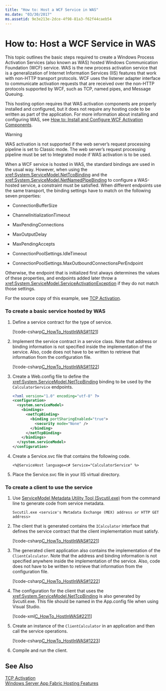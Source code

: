 ```yaml
---
title: "How to: Host a WCF Service in WAS"
ms.date: "03/30/2017"
ms.assetid: 9e3e213e-2dce-4f98-81a3-f62f44caeb54
---
```

# How to: Host a WCF Service in WAS
This topic outlines the basic steps required to create a Windows Process Activation Services (also known as WAS) hosted Windows Communication Foundation (WCF) service. WAS is the new process activation service that is a generalization of Internet Information Services (IIS) features that work with non-HTTP transport protocols. WCF uses the listener adapter interface to communicate activation requests that are received over the non-HTTP protocols supported by WCF, such as TCP, named pipes, and Message Queuing.  
  
 This hosting option requires that WAS activation components are properly installed and configured, but it does not require any hosting code to be written as part of the application. For more information about installing and configuring WAS, see [How to: Install and Configure WCF Activation Components](../../../../docs/framework/wcf/feature-details/how-to-install-and-configure-wcf-activation-components.md).  
  
> [!WARNING]
>  WAS activation is not supported if the web server’s request processing pipeline is set to Classic mode. The web server’s request processing pipeline must be set to Integrated mode if WAS activation is to be used.  
  
 When a WCF service is hosted in WAS, the standard bindings are used in the usual way. However, when using the <xref:System.ServiceModel.NetTcpBinding> and the <xref:System.ServiceModel.NetNamedPipeBinding> to configure a WAS-hosted service, a constraint must be satisfied. When different endpoints use the same transport, the binding settings have to match on the following seven properties:  
  
-   ConnectionBufferSize  
  
-   ChannelInitializationTimeout  
  
-   MaxPendingConnections  
  
-   MaxOutputDelay  
  
-   MaxPendingAccepts  
  
-   ConnectionPoolSettings.IdleTimeout  
  
-   ConnectionPoolSettings.MaxOutboundConnectionsPerEndpoint  
  
 Otherwise, the endpoint that is initialized first always determines the values of these properties, and endpoints added later throw a <xref:System.ServiceModel.ServiceActivationException> if they do not match those settings.  
  
 For the source copy of this example, see [TCP Activation](../../../../docs/framework/wcf/samples/tcp-activation.md).  
  
### To create a basic service hosted by WAS  
  
1.  Define a service contract for the type of service.  
  
     [!code-csharp[C_HowTo_HostInWAS#1121](../../../../samples/snippets/csharp/VS_Snippets_CFX/c_howto_hostinwas/cs/service.cs#1121)]  
  
2.  Implement the service contract in a service class. Note that address or binding information is not specified inside the implementation of the service. Also, code does not have to be written to retrieve that information from the configuration file.  
  
     [!code-csharp[C_HowTo_HostInWAS#1122](../../../../samples/snippets/csharp/VS_Snippets_CFX/c_howto_hostinwas/cs/service.cs#1122)]  
  
3.  Create a Web.config file to define the <xref:System.ServiceModel.NetTcpBinding> binding to be used by the `CalculatorService` endpoints.  
  
    ```xml  
    <?xml version="1.0" encoding="utf-8" ?>  
    <configuration>  
      <system.serviceModel>  
        <bindings>  
          <netTcpBinding>  
            <binding portSharingEnabled="true">  
              <security mode="None" />  
            </binding>  
          </netTcpBinding>  
        </bindings>  
      </system.serviceModel>  
    </configuration>  
    ```  
  
4.  Create a Service.svc file that contains the following code.  
  
    ```  
    <%@ServiceHost language=c# Service="CalculatorService" %>   
    ```  
  
5.  Place the Service.svc file in your IIS virtual directory.  
  
### To create a client to use the service  
  
1.  Use [ServiceModel Metadata Utility Tool (Svcutil.exe)](../../../../docs/framework/wcf/servicemodel-metadata-utility-tool-svcutil-exe.md) from the command line to generate code from service metadata.  
  
    ```  
    Svcutil.exe <service's Metadata Exchange (MEX) address or HTTP GET address>   
    ```  
  
2.  The client that is generated contains the `ICalculator` interface that defines the service contract that the client implementation must satisfy.  
  
     [!code-csharp[C_HowTo_HostInWAS#1221](../../../../samples/snippets/csharp/VS_Snippets_CFX/c_howto_hostinwas/cs/client.cs#1221)]  
  
3.  The generated client application also contains the implementation of the `ClientCalculator`. Note that the address and binding information is not specified anywhere inside the implementation of the service. Also, code does not have to be written to retrieve that information from the configuration file.  
  
     [!code-csharp[C_HowTo_HostInWAS#1222](../../../../samples/snippets/csharp/VS_Snippets_CFX/c_howto_hostinwas/cs/client.cs#1222)]  
  
4.  The configuration for the client that uses the <xref:System.ServiceModel.NetTcpBinding> is also generated by Svcutil.exe. This file should be named in the App.config file when using Visual Studio.  
  
     [!code-xml[C_HowTo_HostInWAS#2211](../../../../samples/snippets/csharp/VS_Snippets_CFX/c_howto_hostinwas/common/app.config#2211)]   
  
5.  Create an instance of the `ClientCalculator` in an application and then call the service operations.  
  
     [!code-csharp[C_HowTo_HostInWAS#1223](../../../../samples/snippets/csharp/VS_Snippets_CFX/c_howto_hostinwas/cs/client.cs#1223)]  
  
6.  Compile and run the client.  
  
## See Also  
 [TCP Activation](../../../../docs/framework/wcf/samples/tcp-activation.md)  
 [Windows Server App Fabric Hosting Features](https://go.microsoft.com/fwlink/?LinkId=201276)
